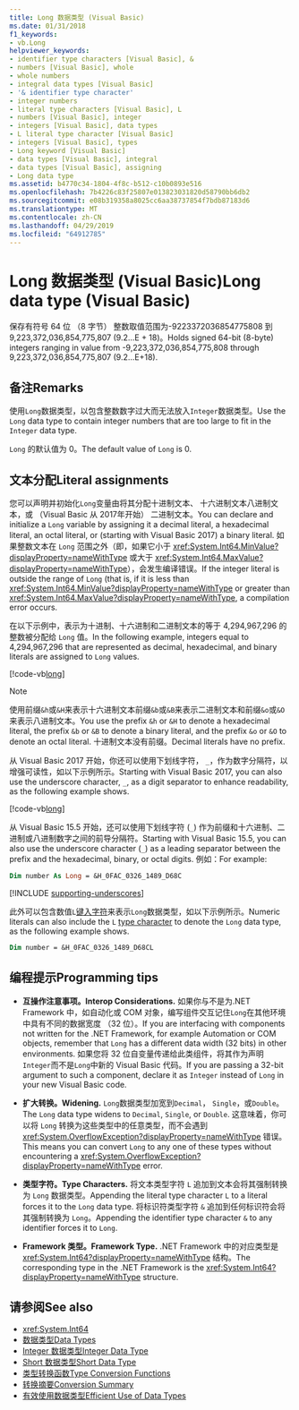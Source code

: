 ```yaml
---
title: Long 数据类型 (Visual Basic)
ms.date: 01/31/2018
f1_keywords:
- vb.Long
helpviewer_keywords:
- identifier type characters [Visual Basic], &
- numbers [Visual Basic], whole
- whole numbers
- integral data types [Visual Basic]
- '& identifier type character'
- integer numbers
- literal type characters [Visual Basic], L
- numbers [Visual Basic], integer
- integers [Visual Basic], data types
- L literal type character [Visual Basic]
- integers [Visual Basic], types
- Long keyword [Visual Basic]
- data types [Visual Basic], integral
- data types [Visual Basic], assigning
- Long data type
ms.assetid: b4770c34-1804-4f8c-b512-c10b0893e516
ms.openlocfilehash: 7b4226c83f25807e013823031820d58790bb6db2
ms.sourcegitcommit: e08b319358a8025cc6aa38737854f7bdb87183d6
ms.translationtype: MT
ms.contentlocale: zh-CN
ms.lasthandoff: 04/29/2019
ms.locfileid: "64912785"
---
```

# <a name="long-data-type-visual-basic"></a><span data-ttu-id="f7523-102">Long 数据类型 (Visual Basic)</span><span class="sxs-lookup"><span data-stu-id="f7523-102">Long data type (Visual Basic)</span></span>

<span data-ttu-id="f7523-103">保存有符号 64 位 （8 字节） 整数取值范围为-9223372036854775808 到 9,223,372,036,854,775,807 (9.2...E + 18)。</span><span class="sxs-lookup"><span data-stu-id="f7523-103">Holds signed 64-bit (8-byte) integers ranging in value from -9,223,372,036,854,775,808 through 9,223,372,036,854,775,807 (9.2...E+18).</span></span>  
  
## <a name="remarks"></a><span data-ttu-id="f7523-104">备注</span><span class="sxs-lookup"><span data-stu-id="f7523-104">Remarks</span></span>

 <span data-ttu-id="f7523-105">使用`Long`数据类型，以包含整数数字过大而无法放入`Integer`数据类型。</span><span class="sxs-lookup"><span data-stu-id="f7523-105">Use the `Long` data type to contain integer numbers that are too large to fit in the `Integer` data type.</span></span>  
  
 <span data-ttu-id="f7523-106">`Long` 的默认值为 0。</span><span class="sxs-lookup"><span data-stu-id="f7523-106">The default value of `Long` is 0.</span></span>

## <a name="literal-assignments"></a><span data-ttu-id="f7523-107">文本分配</span><span class="sxs-lookup"><span data-stu-id="f7523-107">Literal assignments</span></span> 

<span data-ttu-id="f7523-108">您可以声明并初始化`Long`变量由将其分配十进制文本、 十六进制文本八进制文本，或 （Visual Basic 从 2017年开始） 二进制文本。</span><span class="sxs-lookup"><span data-stu-id="f7523-108">You can declare and initialize a `Long` variable by assigning it a decimal literal, a hexadecimal literal, an octal literal, or (starting with Visual Basic 2017) a binary literal.</span></span> <span data-ttu-id="f7523-109">如果整数文本在 `Long` 范围之外（即，如果它小于 <xref:System.Int64.MinValue?displayProperty=nameWithType> 或大于 <xref:System.Int64.MaxValue?displayProperty=nameWithType>），会发生编译错误。</span><span class="sxs-lookup"><span data-stu-id="f7523-109">If the integer literal is outside the range of `Long` (that is, if it is less than <xref:System.Int64.MinValue?displayProperty=nameWithType> or greater than <xref:System.Int64.MaxValue?displayProperty=nameWithType>, a compilation error occurs.</span></span>

<span data-ttu-id="f7523-110">在以下示例中，表示为十进制、十六进制和二进制文本的等于 4,294,967,296 的整数被分配给 `Long` 值。</span><span class="sxs-lookup"><span data-stu-id="f7523-110">In the following example, integers equal to 4,294,967,296 that are represented as decimal, hexadecimal, and binary literals are assigned to `Long` values.</span></span>
  
[!code-vb[long](../../../../samples/snippets/visualbasic/language-reference/data-types/numeric-literals.vb#Long)]  

> [!NOTE]
> <span data-ttu-id="f7523-111">使用前缀`&h`或`&H`来表示十六进制文本前缀`&b`或`&B`来表示二进制文本和前缀`&o`或`&O`来表示八进制文本。</span><span class="sxs-lookup"><span data-stu-id="f7523-111">You use the prefix `&h` or `&H` to denote a hexadecimal literal, the prefix `&b` or `&B` to denote a binary literal, and the prefix `&o` or `&O` to denote an octal literal.</span></span> <span data-ttu-id="f7523-112">十进制文本没有前缀。</span><span class="sxs-lookup"><span data-stu-id="f7523-112">Decimal literals have no prefix.</span></span>

<span data-ttu-id="f7523-113">从 Visual Basic 2017 开始，你还可以使用下划线字符， `_`，作为数字分隔符，以增强可读性，如以下示例所示。</span><span class="sxs-lookup"><span data-stu-id="f7523-113">Starting with Visual Basic 2017, you can also use the underscore character, `_`, as a digit separator to enhance readability, as the following example shows.</span></span>

[!code-vb[long](../../../../samples/snippets/visualbasic/language-reference/data-types/numeric-literals.vb#LongS)]

<span data-ttu-id="f7523-114">从 Visual Basic 15.5 开始，还可以使用下划线字符 (`_`) 作为前缀和十六进制、二进制或八进制数字之间的前导分隔符。</span><span class="sxs-lookup"><span data-stu-id="f7523-114">Starting with Visual Basic 15.5, you can also use the underscore character (`_`) as a leading separator between the prefix and the hexadecimal, binary, or octal digits.</span></span> <span data-ttu-id="f7523-115">例如：</span><span class="sxs-lookup"><span data-stu-id="f7523-115">For example:</span></span>

```vb
Dim number As Long = &H_0FAC_0326_1489_D68C
```

[!INCLUDE [supporting-underscores](../../../../includes/vb-separator-langversion.md)]

<span data-ttu-id="f7523-116">此外可以包含数值`L`[键入字符](../../programming-guide/language-features/data-types/type-characters.md)来表示`Long`数据类型，如以下示例所示。</span><span class="sxs-lookup"><span data-stu-id="f7523-116">Numeric literals can also include the `L` [type character](../../programming-guide/language-features/data-types/type-characters.md) to denote the `Long` data type, as the following example shows.</span></span>

```vb
Dim number = &H_0FAC_0326_1489_D68CL
```

## <a name="programming-tips"></a><span data-ttu-id="f7523-117">编程提示</span><span class="sxs-lookup"><span data-stu-id="f7523-117">Programming tips</span></span>

- <span data-ttu-id="f7523-118">**互操作注意事项。**</span><span class="sxs-lookup"><span data-stu-id="f7523-118">**Interop Considerations.**</span></span> <span data-ttu-id="f7523-119">如果你与不是为.NET Framework 中，如自动化或 COM 对象，编写组件交互记住`Long`在其他环境中具有不同的数据宽度 （32 位）。</span><span class="sxs-lookup"><span data-stu-id="f7523-119">If you are interfacing with components not written for the .NET Framework, for example Automation or COM objects, remember that `Long` has a different data width (32 bits) in other environments.</span></span> <span data-ttu-id="f7523-120">如果您将 32 位自变量传递给此类组件，将其作为声明`Integer`而不是`Long`中新的 Visual Basic 代码。</span><span class="sxs-lookup"><span data-stu-id="f7523-120">If you are passing a 32-bit argument to such a component, declare it as `Integer` instead of `Long` in your new Visual Basic code.</span></span>  
  
- <span data-ttu-id="f7523-121">**扩大转换。**</span><span class="sxs-lookup"><span data-stu-id="f7523-121">**Widening.**</span></span> <span data-ttu-id="f7523-122">`Long`数据类型加宽到`Decimal`， `Single`，或`Double`。</span><span class="sxs-lookup"><span data-stu-id="f7523-122">The `Long` data type widens to `Decimal`, `Single`, or `Double`.</span></span> <span data-ttu-id="f7523-123">这意味着，你可以将 `Long` 转换为这些类型中的任意类型，而不会遇到 <xref:System.OverflowException?displayProperty=nameWithType> 错误。</span><span class="sxs-lookup"><span data-stu-id="f7523-123">This means you can convert `Long` to any one of these types without encountering a <xref:System.OverflowException?displayProperty=nameWithType> error.</span></span>  
  
- <span data-ttu-id="f7523-124">**类型字符。**</span><span class="sxs-lookup"><span data-stu-id="f7523-124">**Type Characters.**</span></span> <span data-ttu-id="f7523-125">将文本类型字符 `L` 追加到文本会将其强制转换为 `Long` 数据类型。</span><span class="sxs-lookup"><span data-stu-id="f7523-125">Appending the literal type character `L` to a literal forces it to the `Long` data type.</span></span> <span data-ttu-id="f7523-126">将标识符类型字符 `&` 追加到任何标识符会将其强制转换为 `Long`。</span><span class="sxs-lookup"><span data-stu-id="f7523-126">Appending the identifier type character `&` to any identifier forces it to `Long`.</span></span>  
  
- <span data-ttu-id="f7523-127">**Framework 类型。**</span><span class="sxs-lookup"><span data-stu-id="f7523-127">**Framework Type.**</span></span> <span data-ttu-id="f7523-128">.NET Framework 中的对应类型是 <xref:System.Int64?displayProperty=nameWithType> 结构。</span><span class="sxs-lookup"><span data-stu-id="f7523-128">The corresponding type in the .NET Framework is the <xref:System.Int64?displayProperty=nameWithType> structure.</span></span>  

## <a name="see-also"></a><span data-ttu-id="f7523-129">请参阅</span><span class="sxs-lookup"><span data-stu-id="f7523-129">See also</span></span>

- <xref:System.Int64>
- [<span data-ttu-id="f7523-130">数据类型</span><span class="sxs-lookup"><span data-stu-id="f7523-130">Data Types</span></span>](../../../visual-basic/language-reference/data-types/index.md)
- [<span data-ttu-id="f7523-131">Integer 数据类型</span><span class="sxs-lookup"><span data-stu-id="f7523-131">Integer Data Type</span></span>](../../../visual-basic/language-reference/data-types/integer-data-type.md)
- [<span data-ttu-id="f7523-132">Short 数据类型</span><span class="sxs-lookup"><span data-stu-id="f7523-132">Short Data Type</span></span>](../../../visual-basic/language-reference/data-types/short-data-type.md)
- [<span data-ttu-id="f7523-133">类型转换函数</span><span class="sxs-lookup"><span data-stu-id="f7523-133">Type Conversion Functions</span></span>](../../../visual-basic/language-reference/functions/type-conversion-functions.md)
- [<span data-ttu-id="f7523-134">转换摘要</span><span class="sxs-lookup"><span data-stu-id="f7523-134">Conversion Summary</span></span>](../../../visual-basic/language-reference/keywords/conversion-summary.md)
- [<span data-ttu-id="f7523-135">有效使用数据类型</span><span class="sxs-lookup"><span data-stu-id="f7523-135">Efficient Use of Data Types</span></span>](../../../visual-basic/programming-guide/language-features/data-types/efficient-use-of-data-types.md)
